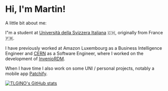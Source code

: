 ### 
# Hi, I'm Martin!

A little bit about me:

I"m a student at [Università della Svizzera Italiana](https://www.usi.ch/en) 🇨🇭, originally from France 🇫🇷.

I have previously worked at Amazon Luxembourg as a Business Intelligence Engineer and [CERN](https://home.web.cern.ch/) as a Software Engineer, where I worked on the development of [InvenioRDM](https://inveniosoftware.org/products/rdm/).


When I have time I also work on some UNI / personal projects, notably a mobile app [Patchify](https://play.google.com/store/apps/details?id=com.TLgino.gameupdatenotifier&hl=en_US&gl=US).


[![TLGINO's GitHub stats](https://github-readme-stats.vercel.app/api?username=TLGINO&count_private=true&theme=highcontrast)](https://github.com/TLGINO)

